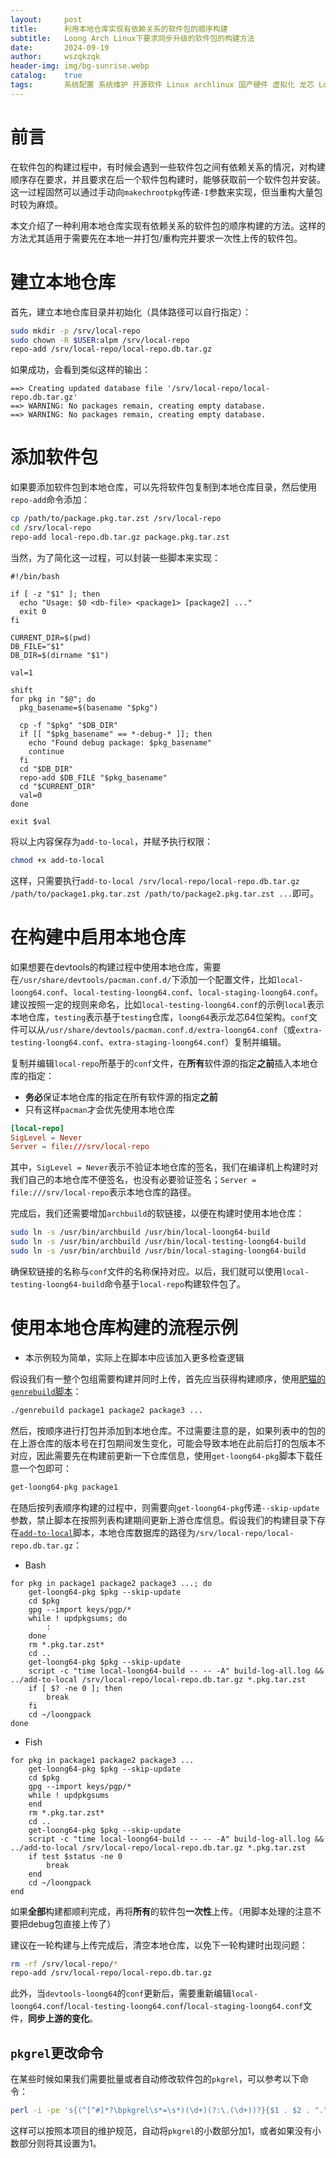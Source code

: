 ```yaml
---
layout:     post
title:      利用本地仓库实现有依赖关系的软件包的顺序构建
subtitle:   Loong Arch Linux下要求同步升级的软件包的构建方法
date:       2024-09-19
author:     wszqkzqk
header-img: img/bg-sunrise.webp
catalog:    true
tags:       系统配置 系统维护 开源软件 Linux archlinux 国产硬件 虚拟化 龙芯 LoongArchLinux
---
```


# 前言

在软件包的构建过程中，有时候会遇到一些软件包之间有依赖关系的情况，对构建顺序存在要求，并且要求在后一个软件包构建时，能够获取前一个软件包并安装。这一过程固然可以通过手动向`makechrootpkg`传递`-I`参数来实现，但当重构大量包时较为麻烦。

本文介绍了一种利用本地仓库实现有依赖关系的软件包的顺序构建的方法。这样的方法尤其适用于需要先在本地一并打包/重构完并要求一次性上传的软件包。

# 建立本地仓库

首先，建立本地仓库目录并初始化（具体路径可以自行指定）：

```bash
sudo mkdir -p /srv/local-repo
sudo chown -R $USER:alpm /srv/local-repo
repo-add /srv/local-repo/local-repo.db.tar.gz
```

如果成功，会看到类似这样的输出：

```log
==> Creating updated database file '/srv/local-repo/local-repo.db.tar.gz'
==> WARNING: No packages remain, creating empty database.
==> WARNING: No packages remain, creating empty database.
```

# 添加软件包

如果要添加软件包到本地仓库，可以先将软件包复制到本地仓库目录，然后使用`repo-add`命令添加：

```bash
cp /path/to/package.pkg.tar.zst /srv/local-repo
cd /srv/local-repo
repo-add local-repo.db.tar.gz package.pkg.tar.zst
```

当然，为了简化这一过程，可以封装一些脚本来实现：

```
#!/bin/bash

if [ -z "$1" ]; then
  echo "Usage: $0 <db-file> <package1> [package2] ..."
  exit 0
fi

CURRENT_DIR=$(pwd)
DB_FILE="$1"
DB_DIR=$(dirname "$1")

val=1

shift
for pkg in "$@"; do
  pkg_basename=$(basename "$pkg")

  cp -f "$pkg" "$DB_DIR"
  if [[ "$pkg_basename" == *-debug-* ]]; then
    echo "Found debug package: $pkg_basename"
    continue
  fi
  cd "$DB_DIR"
  repo-add $DB_FILE "$pkg_basename"
  cd "$CURRENT_DIR"
  val=0
done

exit $val
```

将以上内容保存为`add-to-local`，并赋予执行权限：

```bash
chmod +x add-to-local
```

这样，只需要执行`add-to-local /srv/local-repo/local-repo.db.tar.gz /path/to/package1.pkg.tar.zst /path/to/package2.pkg.tar.zst ...`即可。

# 在构建中启用本地仓库

如果想要在devtools的构建过程中使用本地仓库，需要在`/usr/share/devtools/pacman.conf.d/`下添加一个配置文件，比如`local-loong64.conf`、`local-testing-loong64.conf`、`local-staging-loong64.conf`。建议按照一定的规则来命名，比如`local-testing-loong64.conf`的示例`local`表示本地仓库，`testing`表示基于`testing`仓库，`loong64`表示龙芯64位架构。`conf`文件可以从`/usr/share/devtools/pacman.conf.d/extra-loong64.conf`（或`extra-testing-loong64.conf`、`extra-staging-loong64.conf`）复制并编辑。

复制并编辑`local-repo`所基于的`conf`文件，在**所有**软件源的指定**之前**插入本地仓库的指定：
* **务必**保证本地仓库的指定在所有软件源的指定**之前**
* 只有这样`pacman`才会优先使用本地仓库

```conf
[local-repo]
SigLevel = Never
Server = file:///srv/local-repo
```

其中，`SigLevel = Never`表示不验证本地仓库的签名，我们在编译机上构建时对我们自己的本地仓库不便签名，也没有必要验证签名；`Server = file:///srv/local-repo`表示本地仓库的路径。

完成后，我们还需要增加`archbuild`的软链接，以便在构建时使用本地仓库：

```bash
sudo ln -s /usr/bin/archbuild /usr/bin/local-loong64-build
sudo ln -s /usr/bin/archbuild /usr/bin/local-testing-loong64-build
sudo ln -s /usr/bin/archbuild /usr/bin/local-staging-loong64-build
```

确保软链接的名称与`conf`文件的名称保持对应。以后，我们就可以使用`local-testing-loong64-build`命令基于`local-repo`构建软件包了。

# 使用本地仓库构建的流程示例

* 本示例较为简单，实际上在脚本中应该加入更多检查逻辑

假设我们有一整个包组需要构建并同时上传，首先应当获得构建顺序，使用[肥猫的`genrebuild`脚本](https://github.com/felixonmars/archlinux-futils/blob/master/genrebuild)：

```bash
./genrebuild package1 package2 package3 ...
```

然后，按顺序进行打包并添加到本地仓库。不过需要注意的是，如果列表中的包的在上游仓库的版本号在打包期间发生变化，可能会导致本地在此前后打的包版本不对应，因此需要先在构建前更新一下仓库信息，使用`get-loong64-pkg`脚本下载任意一个包即可：

```bash
get-loong64-pkg package1
```

在随后按列表顺序构建的过程中，则需要向`get-loong64-pkg`传递`--skip-update`参数，禁止脚本在按照列表构建期间更新上游仓库信息。假设我们的构建目录下存在[`add-to-local`](#添加软件包)脚本，本地仓库数据库的路径为`/srv/local-repo/local-repo.db.tar.gz`：

* Bash

```
for pkg in package1 package2 package3 ...; do
    get-loong64-pkg $pkg --skip-update
    cd $pkg
    gpg --import keys/pgp/*
    while ! updpkgsums; do
        :
    done
    rm *.pkg.tar.zst*
    cd ..
    get-loong64-pkg $pkg --skip-update
    script -c "time local-loong64-build -- -- -A" build-log-all.log && ../add-to-local /srv/local-repo/local-repo.db.tar.gz *.pkg.tar.zst
    if [ $? -ne 0 ]; then
        break
    fi
    cd ~/loongpack
done
```

* Fish

```fish
for pkg in package1 package2 package3 ...                                                                      
    get-loong64-pkg $pkg --skip-update
    cd $pkg
    gpg --import keys/pgp/*
    while ! updpkgsums
    end
    rm *.pkg.tar.zst*
    cd ..
    get-loong64-pkg $pkg --skip-update
    script -c "time local-loong64-build -- -- -A" build-log-all.log && ../add-to-local /srv/local-repo/local-repo.db.tar.gz *.pkg.tar.zst
    if test $status -ne 0
        break
    end
    cd ~/loongpack                                                                             
end
```

如果**全部**构建都顺利完成，再将**所有**的软件包**一次性**上传。（用脚本处理的注意不要把debug包直接上传了）

建议在一轮构建与上传完成后，清空本地仓库，以免下一轮构建时出现问题：

```bash
rm -rf /srv/local-repo/*
repo-add /srv/local-repo/local-repo.db.tar.gz
```

此外，当`devtools-loong64`的`conf`更新后，需要重新编辑`local-loong64.conf`/`local-testing-loong64.conf`/`local-staging-loong64.conf`文件，**同步上游的变化**。

## `pkgrel`更改命令

在某些时候如果我们需要批量或者自动修改软件包的`pkgrel`，可以参考以下命令：

```bash
perl -i -pe 's{(^[^#]*?\bpkgrel\s*=\s*)(\d+)(?:\.(\d+))?}{$1 . $2 . "." . (defined($3) ? $3 + 1 : 1)}e' PKGBUILD
```

这样可以按照本项目的维护规范，自动将`pkgrel`的小数部分加1，或者如果没有小数部分则将其设置为1。
